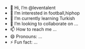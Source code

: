 - 👋 Hi, I’m @leventalent
- 👀 I’m interested in football,hiphop
- 🌱 I’m currently learning Turkish
- 💞️ I’m looking to collaborate on ...
- 📫 How to reach me ...
- 😄 Pronouns: ...
- ⚡ Fun fact: ...

<!---
leventalent/leventalent is a ✨ special ✨ repository because its `README.md` (this file) appears on your GitHub profile.
You can click the Preview link to take a look at your changes.
--->
